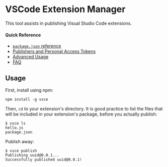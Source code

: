# VSCode Extension Manager

This tool assists in publishing Visual Studio Code extensions.

#### Quick Reference

* [`package.json` reference](docs/manifest.md)
* [Publishers and Personal Access Tokens](docs/publishers.md)
* [Advanced Usage](docs/advanced.md)
* [FAQ](docs/faq.md)

## Usage

First, install using npm:

```
npm install -g vsce
```

Then, `cd` to your extension's directory.
It is good practice to list the files that will be included in your extension's
package, before you actually publish:

```
$ vsce ls
hello.js
package.json
```

Publish away:

```
$ vsce publish
Publishing uuid@0.0.1...
Successfully published uuid@0.0.1!
```
